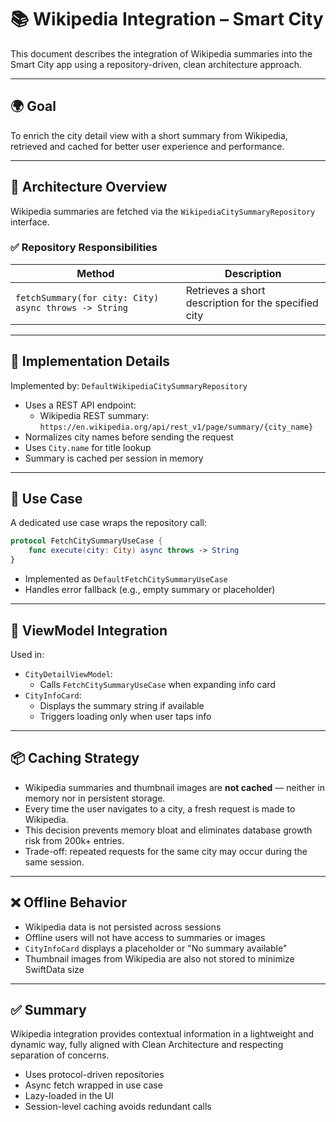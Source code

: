 # 📚 Wikipedia Integration – Smart City

This document describes the integration of Wikipedia summaries into the Smart City app using a repository-driven, clean architecture approach.

---

## 🌍 Goal

To enrich the city detail view with a short summary from Wikipedia, retrieved and cached for better user experience and performance.

---

## 🔌 Architecture Overview

Wikipedia summaries are fetched via the `WikipediaCitySummaryRepository` interface.

### ✅ Repository Responsibilities

| Method | Description |
|--------|-------------|
| `fetchSummary(for city: City) async throws -> String` | Retrieves a short description for the specified city |

---

## 🔧 Implementation Details

Implemented by: `DefaultWikipediaCitySummaryRepository`

- Uses a REST API endpoint:
  - Wikipedia REST summary: `https://en.wikipedia.org/api/rest_v1/page/summary/{city_name}`
- Normalizes city names before sending the request
- Uses `City.name` for title lookup
- Summary is cached per session in memory

---

## 🧠 Use Case

A dedicated use case wraps the repository call:

```swift
protocol FetchCitySummaryUseCase {
    func execute(city: City) async throws -> String
}
```

- Implemented as `DefaultFetchCitySummaryUseCase`
- Handles error fallback (e.g., empty summary or placeholder)

---

## 🧱 ViewModel Integration

Used in:

- `CityDetailViewModel`:
  - Calls `FetchCitySummaryUseCase` when expanding info card
- `CityInfoCard`:
  - Displays the summary string if available
  - Triggers loading only when user taps info

---

## 📦 Caching Strategy

- Wikipedia summaries and thumbnail images are **not cached** — neither in memory nor in persistent storage.
- Every time the user navigates to a city, a fresh request is made to Wikipedia.
- This decision prevents memory bloat and eliminates database growth risk from 200k+ entries.
- Trade-off: repeated requests for the same city may occur during the same session.

---

## ❌ Offline Behavior

- Wikipedia data is not persisted across sessions
- Offline users will not have access to summaries or images
- `CityInfoCard` displays a placeholder or "No summary available"
- Thumbnail images from Wikipedia are also not stored to minimize SwiftData size

---

## ✅ Summary

Wikipedia integration provides contextual information in a lightweight and dynamic way, fully aligned with Clean Architecture and respecting separation of concerns.

- Uses protocol-driven repositories
- Async fetch wrapped in use case
- Lazy-loaded in the UI
- Session-level caching avoids redundant calls

